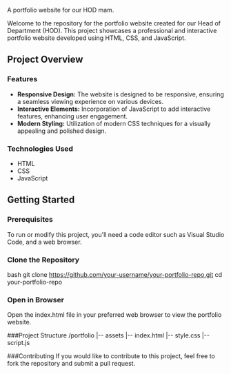 
A portfolio website for our HOD mam.


Welcome to the repository for the portfolio website created for our Head of Department (HOD). This project showcases a professional and interactive portfolio website developed using HTML, CSS, and JavaScript.

## Project Overview

### Features

- **Responsive Design:** The website is designed to be responsive, ensuring a seamless viewing experience on various devices.
- **Interactive Elements:** Incorporation of JavaScript to add interactive features, enhancing user engagement.
- **Modern Styling:** Utilization of modern CSS techniques for a visually appealing and polished design.

### Technologies Used

- HTML
- CSS
- JavaScript

## Getting Started

### Prerequisites

To run or modify this project, you'll need a code editor such as Visual Studio Code, and a web browser.



### Clone the Repository

bash
git clone https://github.com/your-username/your-portfolio-repo.git
cd your-portfolio-repo

### Open in Browser
Open the index.html file in your preferred web browser to view the portfolio website.

###Project Structure
/portfolio 
|-- assets
|-- index.html
|-- style.css
|-- script.js

###Contributing
If you would like to contribute to this project, feel free to fork the repository and submit a pull request.
